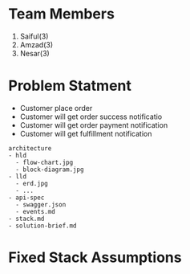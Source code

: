 # Team Members


1. Saiful(3)
2. Amzad(3)
3. Nesar(3)

# Problem Statment

- Customer place order
- Customer will get order success notificatio
- Customer will get order payment notification
- Customer will get fulfillment notification
```
architecture
- hld
  - flow-chart.jpg
  - block-diagram.jpg
- lld
  - erd.jpg
  - ...
- api-spec
  - swagger.json
  - events.md
- stack.md
- solution-brief.md
```

# Fixed Stack Assumptions